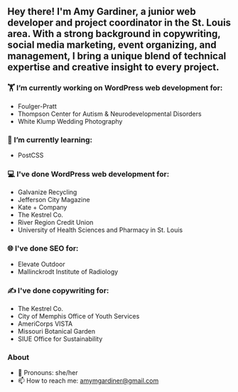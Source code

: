 ## Hey there! I'm Amy Gardiner, a junior web developer and project coordinator in the St. Louis area. With a strong background in copywriting, social media marketing, event organizing, and management, I bring a unique blend of technical expertise and creative insight to every project.


### 🏋 I’m currently working on WordPress web development for:
- Foulger-Pratt
- Thompson Center for Autism & Neurodevelopmental Disorders
- White Klump Wedding Photography

### 🤔 I’m currently learning:
- PostCSS

### 💻 I've done WordPress web development for:
- Galvanize Recycling
- Jefferson City Magazine
- Kate + Company
- The Kestrel Co.
- River Region Credit Union
- University of Health Sciences and Pharmacy in St. Louis

### 🌐 I've done SEO for:
- Elevate Outdoor
- Mallinckrodt Institute of Radiology

### ✍ I've done copywriting for:
- The Kestrel Co.
- City of Memphis Office of Youth Services
- AmeriCorps VISTA
- Missouri Botanical Garden
- SIUE Office for Sustainability


### About
- 👋 Pronouns: she/her
- 📫 How to reach me: amymgardiner@gmail.com
